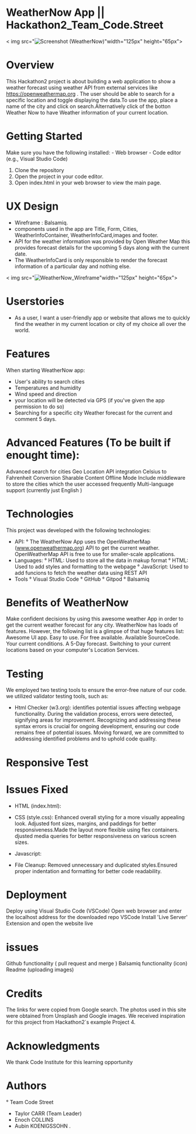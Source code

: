  # WeatherNow App || Hackathon2_Team_Code.Street
< img src="![Screenshot (WeatherNow)](https://github.com/Taylor-Carr/WeatherNow---hackathon2/assets/152321059/d67b3bff-4061-4ae1-9992-d92fb734b7b0)"width="125px" height="65px">

# Overview
This Hackathon2 project is about building a web application to show a weather forecast using weather API from external services like https://openweathermap.org . The user should be able to search for a specific location and toggle displaying the data.To use the app, place a name of the city and click on search.Alternatively click of the botton Weather Now to have Weather information of your current location.

# Getting Started
Make sure you have the following installed: - Web browser - Code editor (e.g., Visual Studio Code) 
1. Clone the repository
2. Open the project in your code editor.
3. Open index.html in your web browser to view the main page.
   
# UX Design

- Wireframe : Balsamiq.
-  components used in the app are Title, Form, Cities, WeatherInfoContainer, WeatherInfoCard,images and footer.
-  API for the weather information was provided by Open Weather Map this provides forecast details for the upcoming 5 days along with the current date.
-  The WeatherInfoCard is only responsible to render the forecast information of a particular day and nothing else.
  
  < img src="![WeatherNow_Wireframe](https://github.com/Taylor-Carr/WeatherNow---hackathon2/assets/152321059/705eeef3-a0db-4622-9091-3d4ec15e20ac)"width="125px" height="65px"> 
 

# Userstories

- As a user, I want a user-friendly app or website that allows me to quickly find the weather in my current location or city of my choice all over the world.  

# Features
When starting WeatherNow app:
- User's ability to search cities
- Temperatures and humidity
- Wind speed and direction
- your location will be detected via GPS (if you've given the app permission to do so)
- Searching for a specific city Weather forecast for the current and comment 5 days.

# Advanced Features (To be built if enought time):
Advanced search for cities
Geo Location API integration
Celsius to Fahrenheit Conversion
Sharable Content
Offline Mode
Include middleware to store the cities which the user accessed frequently
Multi-language support (currently just English )

# Technologies

This project was developed with the following technologies:

- API:
     ° The WeatherNow App  uses the OpenWeatherMap (www.openweathermap.org) API to get the current weather. OpenWeatherMap API is free to use for smaller-scale applications.
- Languages:
     ° HTML: Used to store all the data in makup format
     ° HTML: Used to add styles and formatting to the webpage
     ° JavaScript: Used to add funcions to fetch the weather data using REST API
- Tools
     ° Visual Studio Code
     ° GitHub
     ° Gitpod
     ° Balsamiq

# Benefits of WeatherNow
Make confident decisions by using this awesome weather App in order to get the current weather forecast for any city. WeatherNow has loads of features. However, the following list is a glimpse of that huge features list:
Awesome UI app.
Easy to use.
For free available.
Available SourceCode.
Your current conditions.
A 5-Day forecast.
Switching to your current locations based on your computer's Location Services.


# Testing
We employed two testing tools to ensure the error-free nature of our code. we utilized validator testing tools, such as:
 - Html Checker (w3.org): identifies potential issues affecting webpage functionality.
During the validation process, errors were detected, signifying areas for improvement. Recognizing and addressing these syntax errors is crucial for ongoing development, ensuring our code remains free of potential issues. Moving forward, we are committed to addressing identified problems and to uphold code quality.

# Responsive Test


# Issues Fixed

- HTML (index.html):
  
-  CSS (style.css):
  Enhanced overall styling for a more visually appealing look.
  Adjusted font sizes, margins, and paddings for better responsiveness.Made the layout more flexible using flex containers. djusted media queries for better responsiveness on various screen sizes.
   
-  Javascript:
  
-   File Cleanup:
  Removed unnecessary and duplicated styles.Ensured proper indentation and formatting for better code readability.

# Deployment
Deploy using  Visual Studio Code (VSCode)
Open web browser and enter the localhost address for the downloaded repo
VSCode
Install 'Live Server' Extension and open the website live
# issues
 Github functionality ( pull request and merge )
 Balsamiq functionality (icon)
 Readme (uploading images)

# Credits
The links for were copied from Google search. The photos used in this site were obtained from Unsplash and Google images.
We received inspiration for this project from Hackathon2´s example Project 4. 

# Acknowledgments
We thank Code Institute for this learning opportunity

# Authors
  ° Team Code Street
   -  Taylor CARR (Team Leader)
   -  Enoch  COLLINS
   -  Aubin KOENIGSSOHN
.


